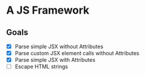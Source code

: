 # A JS Framework

## Goals

- [X] Parse simple JSX without Attributes
- [X] Parse custom JSX element calls without Attributes
- [X] Parse simple JSX with Attributes
- [ ] Escape HTML strings

